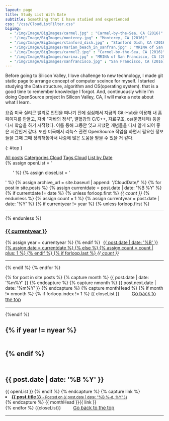 ```yaml
---
layout: page
title: Study List With Date
subtitle: Something that I have studied and experienced
css: "/css/CloudListFilter.css"
bigimg: 
  - "/img/Image/BigImages/carmel.jpg" : "Carmel-by-the-Sea, CA (2016)"
  - "/img/Image/BigImages/monterey.jpg" : "Monterey, CA (2016)"
  - "/img/Image/BigImages/stanford_dish.jpg" : "Stanford Dish, CA (2016)"
  - "/img/Image/BigImages/marian_beach_in_sanfran.jpg" : "MRINA of San Francisco, CA (2016)"
  - "/img/Image/BigImages/carmel2.jpg" : "Carmel-by-the-Sea, CA (2016)"
  - "/img/Image/BigImages/marina.jpg" : "MRINA of San Francisco, CA (2016)"
  - "/img/Image/BigImages/sanfrancisco.jpg" : "San Francisco, CA (2016)"
---
```



Before going to Silicon Valley, I love challenge to new technology, I made git static page to arrange concept of computer sceince for myself. I started studying the Data structure, algorithm and OS(operating system). that is a good time to remember knowledge I forgot. And, continuously while I'm doing OpenSource project In Silicon Valley, CA, I will make a note about what I learn. 

요즘 미국 실리콘 밸리로 인턴을 떠나기 전에 심심해서 지금의 Git-Hub을 이용해 내 홈페이지를 만들고, 자바 "자바의 정석", 열혈강의 C/C++, 자료구조, os(운영체제) 등을 다시 학습을 하기 시작했다. 이를 통해 그동안 잊고 지냈던 개념들을 다시 알게 되어 좋은 시간인거 같다. 또한 미국에서 리눅스 관련 OpenSource 작업을 하면서 필요한 정보들을 그때 그때 정리해놓아서 나중에 많은 도움을 받을 수 있을 거 같다.

<!-- this code is from https://github.com/daattali/daattali.github.io/blob/master/index.html --> 
<!-- This code from another person of https://github.com/digitaldrummerj/digitaldrummerj.github.io/blob/master/blog/archivebydate-->
<!-- for index of date, this code comes from https://github.com/digitaldrummerj/digitaldrummerj.github.io/blob/master/_includes/_sidebar.html-->


{: #top }

<div class="list-filters post-preview">
  <a href="/" class="list-filter">All posts</a>
  <a href="/CloudCategories" class="list-filter">Catergories Cloud</a>
  <a href="/CloudTags" class="list-filter">Tags Cloud</a>
  <a href="/CloudDate" class="list-filter filter-selected">List by Date</a>
</div>

<div class="post-preview">
{% assign openList = '<ul class="later on">'  %}
{% assign closeList = '</ul>' %}
	{% assign archive_url = site.baseurl | append: '/CloudDate/' %}
	{% for post in site.posts %}
		{% assign currentdate = post.date | date: '%B %Y' %}
			{% if currentdate != date %}
				{% unless forloop.first %}
					<i class="badge">{{ count }}</i></span></a>
				{% endunless %}
				{% assign count = 1 %}
				{% assign currentyear = post.date | date: '%Y' %}
				{% if currentyear != year %}
					{% unless forloop.first %}
					<hr/>
					{% endunless %}
					<h3>
					<span class="fa fa-calendar" aria-hidden="true"></span>
					<a href="{{ archive_url }}#{{ currentyear }}">{{ currentyear }}</a>
					</h3>
					{% assign year = currentyear %}
				{% endif %}
				<a href="{{ archive_url }}#{{ currentdate }}"  class="btn btn-default" style="padding: 0px 5px;"><span class="fa fa-folder-open" aria-hidden="true" style="color: #1C1C1C;">{{ post.date | date: '%B' }} <!-- style="color: #1C1C1C;" is font color of span -->
				{% assign date = currentdate %}
			{% else %}
				{% assign count = count | plus: 1 %}
			{% endif %}
			{% if forloop.last %}
				<i class="badge">{{ count }}</i></span></a><hr/>
			{% endif %}
	{% endfor %}

{% for post in site.posts %}
    {% capture month %}
      {{ post.date | date: '%m%Y' }}
    {% endcapture %}
    {% capture nmonth %}
      {{ post.next.date | date: '%m%Y' }}
    {% endcapture %}
      {% capture monthHead %}
        {% if month != nmonth %}
          {% if  forloop.index != 1  %}
              {{ closeList }}
              <small markdown="1" style="padding-bottom: 35px"><!--[back to top](#top)-->
                <a href="#top" class="btn btn-default" style="font-size: 15px; padding: 0px 5px; margin-left: 30px">
                  <span class="fa fa-refresh" aria-hidden="true"></span> Go back to the top
                </a>
              </small>
              <hr/>
          {%endif %}
        <h2 class="">
            {% if year != nyear %}
          <div id="{{ post.date | date: '%Y' }}" style="padding-top:50px"></div>
          {% endif %} 
          <div id="{{ post.date | date:  '%B %Y'  }}" style="padding-top:57px"></div>
         {{ post.date | date: '%B %Y' }}
       </h2>{{ openList }}
      {% endif %}
    {% endcapture %}
    {% capture link %}
        <li>
            <a class="post-subtitle" href="{{ site.baseurl }}{{ post.url }}">
              <strong>{{ post.title }}</strong>
              <small class="post-meta"> - Posted on {{ post.date | date: "%B %-d, %Y" }}</small>
            </a>
        </li>
    {% endcapture %}
    {{ monthHead }}{{ link }}       
{% endfor %}
{{closeList}}
    <small markdown="1"><!--[back to top](#top)-->
       <a href="#top" class="btn btn-default" style="font-size: 15px; padding: 0px 5px; margin-left: 30px">
         <span class="fa fa-refresh" aria-hidden="true"></span> Go back to the top
       </a>
    </small>
    <hr/>
</div>


